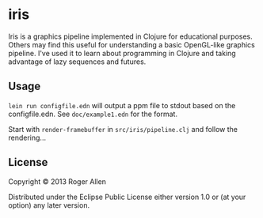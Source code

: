 # iris

Iris is a graphics pipeline implemented in Clojure for educational
purposes.  Others may find this useful for understanding a basic
OpenGL-like graphics pipeline.  I've used it to learn about
programming in Clojure and taking advantage of lazy sequences and
futures.

## Usage

`lein run configfile.edn` will output a ppm file to stdout based on
the configfile.edn.  See `doc/example1.edn` for the format.

Start with `render-framebuffer` in `src/iris/pipeline.clj` and follow
the rendering...

## License

Copyright © 2013 Roger Allen

Distributed under the Eclipse Public License either version 1.0 or (at
your option) any later version.
